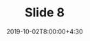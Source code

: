 ---
type: lecture
date: 2019-10-02T8:00:00+4:30
title: Slide 8
slides: /Static_files/slides/S8.pdf
#video: https://drive.iust.ac.ir/index.php/s/Xu0ZXbjx5bsakKV/download?path=%2FVideos&files=S1.mp4
#notes: /static_files/presentations/lec.zip
#codes: /static_files/presentations/code.zip
tldr: "Eighth Slide"
#thumbnail: /static_files/presentations/lec.jpg
---